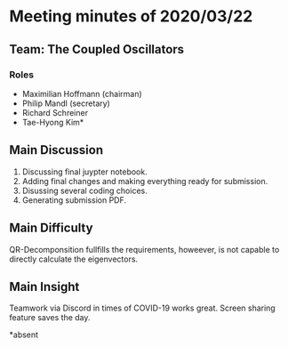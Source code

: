 # Meeting minutes of 2020/03/22

## Team: The Coupled Oscillators
### Roles
  - Maximilian Hoffmann (chairman)
  - Philip Mandl (secretary)
  - Richard Schreiner
  - Tae-Hyong Kim*

## Main Discussion
1. Discussing final juypter notebook.
2. Adding final changes and making everything ready for submission.
3. Disussing several coding choices.
4. Generating submission PDF.

## Main Difficulty
QR-Decomponsition fullfills the requirements, howeever, is not capable to directly calculate the eigenvectors.

## Main Insight
Teamwork via Discord in times of COVID-19 works great. Screen sharing feature saves the day.

*absent

